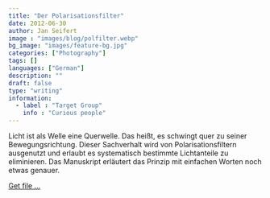 ```yaml
---
title: "Der Polarisationsfilter"
date: 2012-06-30 
author: Jan Seifert
image : "images/blog/polfilter.webp"
bg_image: "images/feature-bg.jpg"
categories: ["Photography"]
tags: []
languages: ["German"]
description: ""
draft: false
type: "writing"
information:
  - label : "Target Group"
    info : "Curious people"
---
```


Licht ist als Welle eine Querwelle. Das heißt, es schwingt quer zu seiner Bewegungsrichtung. Dieser Sachverhalt wird von Polarisationsfiltern ausgenutzt und erlaubt es systematisch bestimmte Lichtanteile zu eliminieren. Das Manuskript erläutert das Prinzip mit einfachen Worten noch etwas genauer.
</p>

<a class="btn btn-main" href="/download/Polarisationsfilter.pdf">Get file ...</a>

